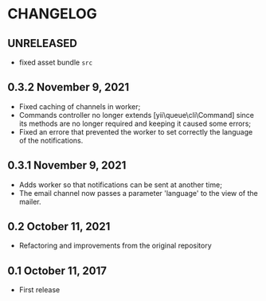 # CHANGELOG

## UNRELEASED

- fixed asset bundle `src`

## 0.3.2 November 9, 2021

- Fixed caching of channels in worker;
- Commands controller no longer extends [yii\queue\cli\Command] since its methods are no longer required and keeping it
  caused some errors;
- Fixed an errore that prevented the worker to set correctly the language of the notifications.

## 0.3.1 November 9, 2021

- Adds worker so that notifications can be sent at another time;
- The email channel now passes a parameter 'language' to the view of the mailer.

## 0.2 October 11, 2021

- Refactoring and improvements from the original repository

## 0.1 October 11, 2017

- First release
